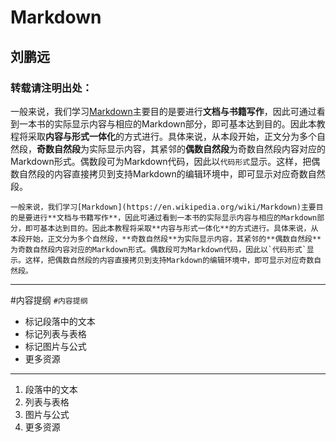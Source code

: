 # Markdown
## 刘鹏远
### 转载请注明出处：
一般来说，我们学习[Markdown](https://en.wikipedia.org/wiki/Markdown)主要目的是要进行**文档与书籍写作**，因此可通过看到一本书的实际显示内容与相应的Markdown部分，即可基本达到目的。因此本教程将采取**内容与形式一体化**的方式进行。具体来说，从本段开始，正文分为多个自然段，**奇数自然段**为实际显示内容，其紧邻的**偶数自然段**为奇数自然段内容对应的Markdown形式。偶数段可为Markdown代码，因此以`代码形式`显示。这样，把偶数自然段的内容直接拷贝到支持Markdown的编辑环境中，即可显示对应奇数自然段。
  
``一般来说，我们学习[Markdown](https://en.wikipedia.org/wiki/Markdown)主要目的是要进行**文档与书籍写作**，因此可通过看到一本书的实际显示内容与相应的Markdown部分，即可基本达到目的。因此本教程将采取**内容与形式一体化**的方式进行。具体来说，从本段开始，正文分为多个自然段，**奇数自然段**为实际显示内容，其紧邻的**偶数自然段**为奇数自然段内容对应的Markdown形式。偶数段可为Markdown代码，因此以`代码形式`显示。这样，把偶数自然段的内容直接拷贝到支持Markdown的编辑环境中，即可显示对应奇数自然段。``

---
#内容提纲
`#内容提纲`
- 标记段落中的文本
- 标记列表与表格
- 标记图片与公式
- 更多资源

***
1. 段落中的文本
2. 列表与表格
3. 图片与公式
4. 更多资源